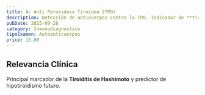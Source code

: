 ```yaml
---
title: Ac Anti Peroxidasa Tiroidea (TPO)
description: Detección de anticuerpos contra la TPO. Indicador de **tiroiditis autoinmune**, como la Tiroiditis de Hashimoto, y predictor de hipotiroidismo.
pubDate: 2025-09-26
category: Inmunodiagnóstico
tipoExamen: Autoanticuerpos
price: 15.00
---
```


## Relevancia Clínica
Principal marcador de la **Tiroiditis de Hashimoto** y predictor de hipotiroidismo futuro.